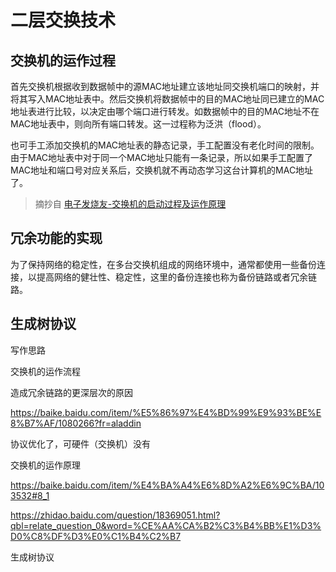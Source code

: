 # 二层交换技术

## 交换机的运作过程

首先交换机根据收到数据帧中的源MAC地址建立该地址同交换机端口的映射，并将其写入MAC地址表中。然后交换机将数据帧中的目的MAC地址同已建立的MAC地址表进行比较，以决定由哪个端口进行转发。如数据帧中的目的MAC地址不在MAC地址表中，则向所有端口转发。这一过程称为泛洪（flood）。

也可手工添加交换机的MAC地址表的静态记录，手工配置没有老化时间的限制。由于MAC地址表中对于同一个MAC地址只能有一条记录，所以如果手工配置了MAC地址和端口号对应关系后，交换机就不再动态学习这台计算机的MAC地址了。

> 摘抄自 [电子发烧友-交换机的启动过程及运作原理](http://www.elecfans.com/instrument/579650_a.html)

## 冗余功能的实现

为了保持网络的稳定性，在多台交换机组成的网络环境中，通常都使用一些备份连接，以提高网络的健壮性、稳定性，这里的备份连接也称为备份链路或者冗余链路。


## 生成树协议

写作思路

交换机的运作流程

造成冗余链路的更深层次的原因

https://baike.baidu.com/item/%E5%86%97%E4%BD%99%E9%93%BE%E8%B7%AF/1080266?fr=aladdin

协议优化了，可硬件（交换机）没有

交换机的运作原理

https://baike.baidu.com/item/%E4%BA%A4%E6%8D%A2%E6%9C%BA/103532#8_1


https://zhidao.baidu.com/question/18369051.html?qbl=relate_question_0&word=%CE%AA%CA%B2%C3%B4%BB%E1%D3%D0%C8%DF%D3%E0%C1%B4%C2%B7

生成树协议
